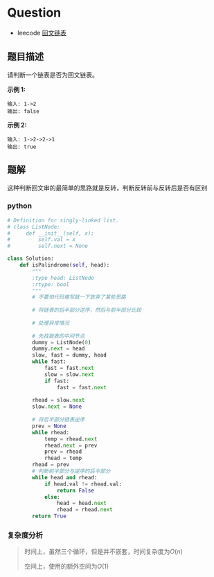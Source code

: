 # Question

- leecode [回文链表](https://leetcode-cn.com/problems/palindrome-linked-list/)

## 题目描述

请判断一个链表是否为回文链表。

**示例 1:**

```
输入: 1->2
输出: false
```

**示例 2:**

```
输入: 1->2->2->1
输出: true
```

## 题解

这种判断回文串的最简单的思路就是反转，判断反转前与反转后是否有区别

### python

```python
# Definition for singly-linked list.
# class ListNode:
#     def __init__(self, x):
#         self.val = x
#         self.next = None

class Solution:
    def isPalindrome(self, head):
        """
        :type head: ListNode
        :rtype: bool
        """
        # 不要怕代码难写就一下放弃了某些思路
        
        # 将链表的后半部分逆序，然后与前半部分比较
        
        # 处理异常情况
        
        # 先找链表的中间节点
        dummy = ListNode(0)
        dummy.next = head
        slow, fast = dummy, head
        while fast:
            fast = fast.next
            slow = slow.next
            if fast:
                fast = fast.next
        
        rhead = slow.next
        slow.next = None
        
        # 将后半部分链表逆序
        prev = None
        while rhead:
            temp = rhead.next
            rhead.next = prev
            prev = rhead
            rhead = temp
        rhead = prev 
        # 判断前半部分与逆序的后半部分
        while head and rhead:
            if head.val != rhead.val:
                return False
            else:
                head = head.next
                rhead = rhead.next
        return True
```

### 复杂度分析

> 时间上，虽然三个循环，但是并不嵌套，时间复杂度为$O(n)$
>
> 空间上，使用的额外空间为$O(1)$


